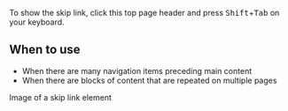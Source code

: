 To show the skip link, click this top page header and press
<kbd>Shift</kbd>+<kbd>Tab</kbd> on your keyboard.

## When to use
- When there are many navigation items preceding main content
- When there are blocks of content that are repeated on multiple pages

<div id="overview-image-description" class="visually-hidden">
  Image of a skip link element
</div>
